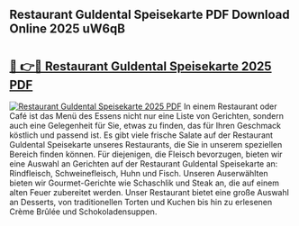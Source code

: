 ## Restaurant Guldental Speisekarte PDF Download Online 2025 uW6qB

# <h2><a href="http://gc5miv.nevu.top/?p=Restaurant+Guldental+Speisekarte">🔗 👉🔴 Restaurant Guldental Speisekarte 2025 PDF</a></h2>

[![Restaurant Guldental Speisekarte 2025 PDF](https://i.imgur.com/dBaPXMq.png)](http://gc5miv.nevu.top/?p=Restaurant+Guldental+Speisekarte)
In einem Restaurant oder Café ist das Menü des Essens nicht nur eine Liste von Gerichten, sondern auch eine Gelegenheit für Sie, etwas zu finden, das für Ihren Geschmack köstlich und passend ist. Es gibt viele frische Salate auf der Restaurant Guldental Speisekarte unseres Restaurants, die Sie in unserem speziellen Bereich finden können. Für diejenigen, die Fleisch bevorzugen, bieten wir eine Auswahl an Gerichten auf der Restaurant Guldental Speisekarte an: Rindfleisch, Schweinefleisch, Huhn und Fisch. Unseren Auserwählten bieten wir Gourmet-Gerichte wie Schaschlik und Steak an, die auf einem alten Feuer zubereitet werden. Unser Restaurant bietet eine große Auswahl an Desserts, von traditionellen Torten und Kuchen bis hin zu erlesenen Crème Brûlée und Schokoladensuppen.
